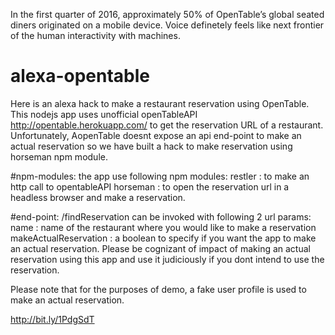 In the first quarter of 2016, approximately 50% of OpenTable’s global seated diners
originated on a mobile device. Voice definetely feels like next frontier of the human interactivity with machines.

# alexa-opentable

Here is an alexa hack to make a restaurant reservation using OpenTable.
This nodejs app uses unofficial openTableAPI http://opentable.herokuapp.com/ to get the
reservation URL of a restaurant. Unfortunately, AopenTable doesnt expose an api end-point to
make an actual reservation so we have built a hack to make reservation using horseman npm module.

#npm-modules:
	the app use following npm modules:
	restler : to make an http call to opentableAPI
	horseman : to open the reservation url in a headless browser and make a reservation.

#end-point:
/findReservation can be invoked with following 2 url params:
  name : name of the restaurant where you would like to make a reservation
  makeActualReservation : a boolean to specify if you want the app to make an actual reservation. Please be cognizant of
  impact of making an actual reservation using this app and use it judiciously if you dont intend to use the reservation.


Please note that for the purposes of demo, a fake user profile is used to make an actual reservation.

http://bit.ly/1PdgSdT



